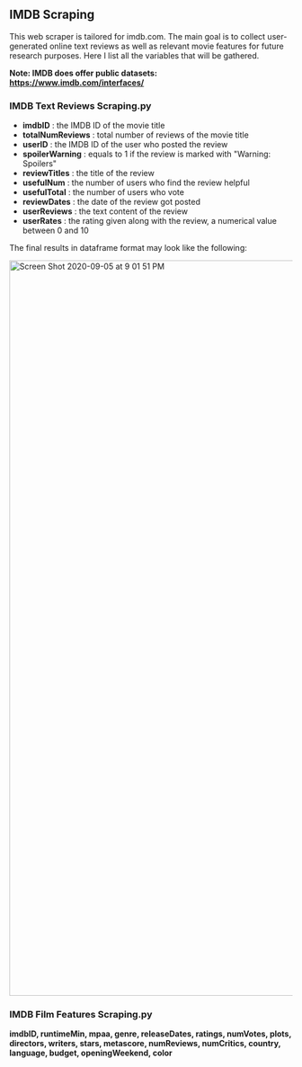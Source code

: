 ## IMDB Scraping

This web scraper is tailored for imdb.com. The main goal is to collect user-generated online text reviews as well as relevant movie features for future research purposes. Here I list all the variables that will be gathered.

**Note: IMDB does offer public datasets: https://www.imdb.com/interfaces/**

### IMDB Text Reviews Scraping.py

- **imdbID** : the IMDB ID of the movie title
- **totalNumReviews** : total number of reviews of the movie title
- **userID** : the IMDB ID of the user who posted the review
- **spoilerWarning** : equals to 1 if the review is marked with "Warning: Spoilers"
- **reviewTitles** : the title of the review
- **usefulNum** : the number of users who find the review helpful
- **usefulTotal** : the number of users who vote
- **reviewDates** : the date of the review got posted
- **userReviews** : the text content of the review
- **userRates** : the rating given along with the review, a numerical value between 0 and 10
                                                  
The final results in dataframe format may look like the following:

<img width="1309" alt="Screen Shot 2020-09-05 at 9 01 51 PM" src="https://user-images.githubusercontent.com/33683715/92317964-121c7880-efbb-11ea-84a8-f947d3272b6f.png">


### IMDB Film Features Scraping.py

**imdbID, runtimeMin, mpaa, genre, releaseDates, ratings, numVotes, plots, directors, writers, stars, metascore, numReviews, numCritics, country, language, budget, openingWeekend, color**
